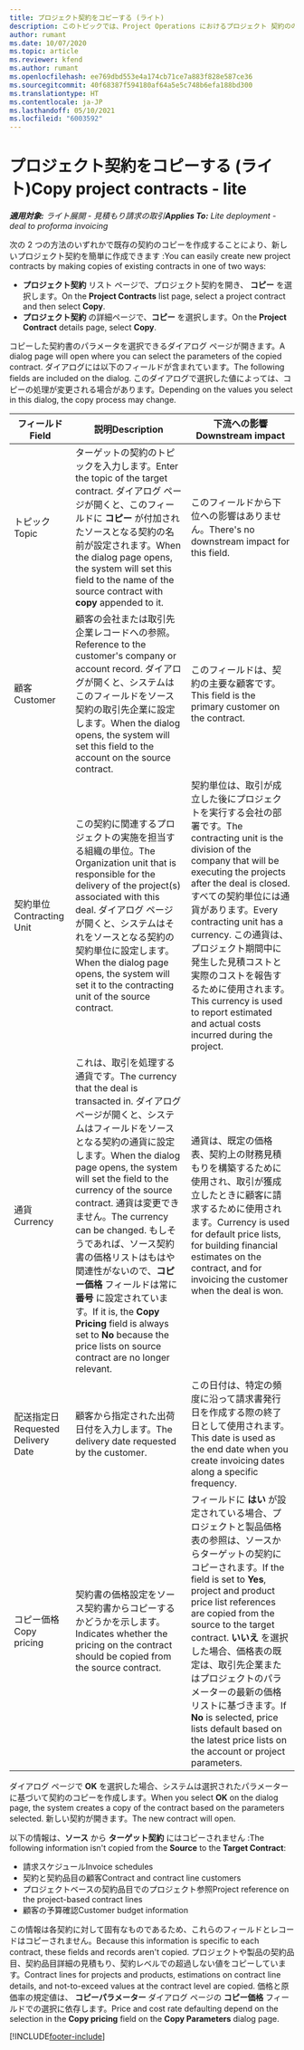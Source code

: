 ```yaml
---
title: プロジェクト契約をコピーする (ライト)
description: このトピックでは、Project Operations におけるプロジェクト 契約ののコピーについて説明します。
author: rumant
ms.date: 10/07/2020
ms.topic: article
ms.reviewer: kfend
ms.author: rumant
ms.openlocfilehash: ee769dbd553e4a174cb71ce7a883f828e587ce36
ms.sourcegitcommit: 40f68387f594180af64a5e5c748b6efa188bd300
ms.translationtype: HT
ms.contentlocale: ja-JP
ms.lasthandoff: 05/10/2021
ms.locfileid: "6003592"
---
```

# <a name="copy-project-contracts---lite"></a><span data-ttu-id="18fed-103">プロジェクト契約をコピーする (ライト)</span><span class="sxs-lookup"><span data-stu-id="18fed-103">Copy project contracts - lite</span></span>

<span data-ttu-id="18fed-104">_**適用対象:** ライト展開 - 見積もり請求の取引_</span><span class="sxs-lookup"><span data-stu-id="18fed-104">_**Applies To:** Lite deployment - deal to proforma invoicing_</span></span>

<span data-ttu-id="18fed-105">次の 2 つの方法のいずれかで既存の契約のコピーを作成することにより、新しいプロジェクト契約を簡単に作成できます :</span><span class="sxs-lookup"><span data-stu-id="18fed-105">You can easily create new project contracts by making copies of existing contracts in one of two ways:</span></span> 

  - <span data-ttu-id="18fed-106">**プロジェクト契約** リスト ページで、プロジェクト契約を開き、 **コピー** を選択します。</span><span class="sxs-lookup"><span data-stu-id="18fed-106">On the **Project Contracts** list page, select a project contract and then select **Copy**.</span></span>
  - <span data-ttu-id="18fed-107">**プロジェクト契約** の詳細ページで、**コピー** を選択します。</span><span class="sxs-lookup"><span data-stu-id="18fed-107">On the **Project Contract** details page, select **Copy**.</span></span>

<span data-ttu-id="18fed-108">コピーした契約書のパラメータを選択できるダイアログ ページが開きます。</span><span class="sxs-lookup"><span data-stu-id="18fed-108">A dialog page will open where you can select the parameters of the copied contract.</span></span> <span data-ttu-id="18fed-109">ダイアログには以下のフィールドが含まれています。</span><span class="sxs-lookup"><span data-stu-id="18fed-109">The following fields are included on the dialog.</span></span> <span data-ttu-id="18fed-110">このダイアログで選択した値によっては、コピーの処理が変更される場合があります。</span><span class="sxs-lookup"><span data-stu-id="18fed-110">Depending on the values you select in this dialog, the copy process may change.</span></span>

| <span data-ttu-id="18fed-111">**フィールド**</span><span class="sxs-lookup"><span data-stu-id="18fed-111">**Field**</span></span> | <span data-ttu-id="18fed-112">**説明**</span><span class="sxs-lookup"><span data-stu-id="18fed-112">**Description**</span></span> | <span data-ttu-id="18fed-113">**下流への影響**</span><span class="sxs-lookup"><span data-stu-id="18fed-113">**Downstream impact**</span></span> |
| --- | --- | --- |
| <span data-ttu-id="18fed-114">トピック</span><span class="sxs-lookup"><span data-stu-id="18fed-114">Topic</span></span> | <span data-ttu-id="18fed-115">ターゲットの契約のトピックを入力します。</span><span class="sxs-lookup"><span data-stu-id="18fed-115">Enter the topic of the target contract.</span></span> <span data-ttu-id="18fed-116">ダイアログ ページが開くと、このフィールドに **コピー** が付加されたソースとなる契約の名前が設定されます。</span><span class="sxs-lookup"><span data-stu-id="18fed-116">When the dialog page opens, the system will set this field to the name of the source contract with **copy** appended to it.</span></span> | <span data-ttu-id="18fed-117">このフィールドから下位への影響はありません。</span><span class="sxs-lookup"><span data-stu-id="18fed-117">There's no downstream impact for this field.</span></span> |
| <span data-ttu-id="18fed-118">顧客</span><span class="sxs-lookup"><span data-stu-id="18fed-118">Customer</span></span> | <span data-ttu-id="18fed-119">顧客の会社または取引先企業レコードへの参照。</span><span class="sxs-lookup"><span data-stu-id="18fed-119">Reference to the customer's company or account record.</span></span> <span data-ttu-id="18fed-120">ダイアログが開くと、システムはこのフィールドをソース契約の取引先企業に設定します。</span><span class="sxs-lookup"><span data-stu-id="18fed-120">When the dialog opens, the system will set this field to the account on the source contract.</span></span> | <span data-ttu-id="18fed-121">このフィールドは、契約の主要な顧客です。</span><span class="sxs-lookup"><span data-stu-id="18fed-121">This field is the primary customer on the contract.</span></span> |
| <span data-ttu-id="18fed-122">契約単位</span><span class="sxs-lookup"><span data-stu-id="18fed-122">Contracting Unit</span></span> | <span data-ttu-id="18fed-123">この契約に関連するプロジェクトの実施を担当する組織の単位。</span><span class="sxs-lookup"><span data-stu-id="18fed-123">The Organization unit that is responsible for the delivery of the project(s) associated with this deal.</span></span> <span data-ttu-id="18fed-124">ダイアログ ページが開くと、システムはそれをソースとなる契約の契約単位に設定します。</span><span class="sxs-lookup"><span data-stu-id="18fed-124">When the dialog page opens, the system will set it to the contracting unit of the source contract.</span></span> | <span data-ttu-id="18fed-125">契約単位は、取引が成立した後にプロジェクトを実行する会社の部署です。</span><span class="sxs-lookup"><span data-stu-id="18fed-125">The contracting unit is the division of the company that will be executing the projects after the deal is closed.</span></span> <span data-ttu-id="18fed-126">すべての契約単位には通貨があります。</span><span class="sxs-lookup"><span data-stu-id="18fed-126">Every contracting unit has a currency.</span></span> <span data-ttu-id="18fed-127">この通貨は、プロジェクト期間中に発生した見積コストと実際のコストを報告するために使用されます。</span><span class="sxs-lookup"><span data-stu-id="18fed-127">This currency is used to report estimated and actual costs incurred during the project.</span></span> |
| <span data-ttu-id="18fed-128">通貨</span><span class="sxs-lookup"><span data-stu-id="18fed-128">Currency</span></span> | <span data-ttu-id="18fed-129">これは、取引を処理する通貨です。</span><span class="sxs-lookup"><span data-stu-id="18fed-129">The currency that the deal is transacted in.</span></span> <span data-ttu-id="18fed-130">ダイアログ ページが開くと、システムはフィールドをソースとなる契約の通貨に設定します。</span><span class="sxs-lookup"><span data-stu-id="18fed-130">When the dialog page opens, the system will set the field to the currency of the source contract.</span></span> <span data-ttu-id="18fed-131">通貨は変更できません。</span><span class="sxs-lookup"><span data-stu-id="18fed-131">The currency can be changed.</span></span> <span data-ttu-id="18fed-132">もしそうであれば、ソース契約書の価格リストはもはや関連性がないので、**コピー価格** フィールドは常に **番号** に設定されています。</span><span class="sxs-lookup"><span data-stu-id="18fed-132">If it is, the **Copy Pricing** field is always set to **No** because the price lists on source contract are no longer relevant.</span></span> | <span data-ttu-id="18fed-133">通貨は、既定の価格表、契約上の財務見積もりを構築するために使用され、取引が獲成立したときに顧客に請求するために使用されます。</span><span class="sxs-lookup"><span data-stu-id="18fed-133">Currency is used for default price lists, for building financial estimates on the contract, and for invoicing the customer when the deal is won.</span></span> |
| <span data-ttu-id="18fed-134">配送指定日</span><span class="sxs-lookup"><span data-stu-id="18fed-134">Requested Delivery Date</span></span> | <span data-ttu-id="18fed-135">顧客から指定された出荷日付を入力します。</span><span class="sxs-lookup"><span data-stu-id="18fed-135">The delivery date requested by the customer.</span></span> | <span data-ttu-id="18fed-136">この日付は、特定の頻度に沿って請求書発行日を作成する際の終了日として使用されます。</span><span class="sxs-lookup"><span data-stu-id="18fed-136">This date is used as the end date when you create invoicing dates along a specific frequency.</span></span> |
| <span data-ttu-id="18fed-137">コピー価格</span><span class="sxs-lookup"><span data-stu-id="18fed-137">Copy pricing</span></span> | <span data-ttu-id="18fed-138">契約書の価格設定をソース契約書からコピーするかどうかを示します。</span><span class="sxs-lookup"><span data-stu-id="18fed-138">Indicates whether the pricing on the contract should be copied from the source contract.</span></span> | <span data-ttu-id="18fed-139">フィールドに **はい** が設定されている場合、プロジェクトと製品価格表の参照は、ソースからターゲットの契約にコピーされます。</span><span class="sxs-lookup"><span data-stu-id="18fed-139">If the field is set to **Yes**, project and product price list references are copied from the source to the target contract.</span></span> <span data-ttu-id="18fed-140">**いいえ** を選択した場合、価格表の既定は、取引先企業またはプロジェクトのパラメーターの最新の価格リストに基づきます。</span><span class="sxs-lookup"><span data-stu-id="18fed-140">If **No** is selected, price lists default based on the latest price lists on the account or project parameters.</span></span> |

<span data-ttu-id="18fed-141">ダイアログ ページで **OK** を選択した場合、システムは選択されたパラメーターに基づいて契約のコピーを作成します。</span><span class="sxs-lookup"><span data-stu-id="18fed-141">When you select **OK** on the dialog page, the system creates a copy of the contract based on the parameters selected.</span></span> <span data-ttu-id="18fed-142">新しい契約が開きます。</span><span class="sxs-lookup"><span data-stu-id="18fed-142">The new contract will open.</span></span>

<span data-ttu-id="18fed-143">以下の情報は、**ソース** から **ターゲット契約** にはコピーされません :</span><span class="sxs-lookup"><span data-stu-id="18fed-143">The following information isn't copied from the **Source** to the **Target Contract**:</span></span>

  - <span data-ttu-id="18fed-144">請求スケジュール</span><span class="sxs-lookup"><span data-stu-id="18fed-144">Invoice schedules</span></span>
  - <span data-ttu-id="18fed-145">契約と契約品目の顧客</span><span class="sxs-lookup"><span data-stu-id="18fed-145">Contract and contract line customers</span></span>
  - <span data-ttu-id="18fed-146">プロジェクトベースの契約品目でのプロジェクト参照</span><span class="sxs-lookup"><span data-stu-id="18fed-146">Project reference on the project-based contract lines</span></span>
  - <span data-ttu-id="18fed-147">顧客の予算確認</span><span class="sxs-lookup"><span data-stu-id="18fed-147">Customer budget information</span></span>

<span data-ttu-id="18fed-148">この情報は各契約に対して固有なものであるため、これらのフィールドとレコードはコピーされません。</span><span class="sxs-lookup"><span data-stu-id="18fed-148">Because this information is specific to each contract, these fields and records aren't copied.</span></span> <span data-ttu-id="18fed-149">プロジェクトや製品の契約品目、契約品目詳細の見積もり、契約レベルでの超過しない値をコピーしています。</span><span class="sxs-lookup"><span data-stu-id="18fed-149">Contract lines for projects and products, estimations on contract line details, and not-to-exceed values at the contract level are copied.</span></span> <span data-ttu-id="18fed-150">価格と原価率の規定値は、 **コピーパラメーター** ダイアログ ページの **コピー価格** フィールドでの選択に依存します。</span><span class="sxs-lookup"><span data-stu-id="18fed-150">Price and cost rate defaulting depend on the selection in the **Copy pricing** field on the **Copy Parameters** dialog page.</span></span>


[!INCLUDE[footer-include](../../includes/footer-banner.md)]
